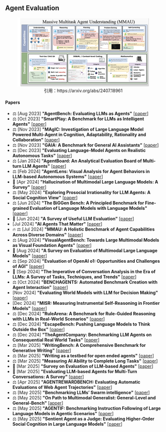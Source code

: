 ## Agent Evaluation

<figure style="text-align: center;">
    <img alt="" src="../assets/evaluation.png" width="500" />
    <figcaption style="text-align: center;">引用：https://arxiv.org/abs/2407.18961</figcaption>
</figure>

#### Papers
* ⚖️ [Aug 2023] **"AgentBench: Evaluating LLMs as Agents"** [[paper](https://arxiv.org/abs/2308.03688)]
* ⚖️ [Oct 2023] **"SmartPlay: A Benchmark for LLMs as Intelligent Agents"** [[paper](https://arxiv.org/abs/2310.01557)]
* ⚖️ [Nov 2023] **"MAgIC: Investigation of Large Language Model Powered Multi-Agent in Cognition, Adaptability, Rationality and Collaboration"** [[paper](https://arxiv.org/abs/2311.08562)]
* ⚖️ [Nov 2023] **"GAIA: A Benchmark for General AI Assistants"** [[paper](https://arxiv.org/abs/2311.12983)]
* ⚖️ [Dec 2023] **"Evaluating Language-Model Agents on Realistic Autonomous Tasks"** [[paper](https://arxiv.org/abs/2312.11671)]
* ⚖️ [Jan 2024] **"AgentBoard: An Analytical Evaluation Board of Multi-turn LLM Agents"** [[paper](https://arxiv.org/abs/2401.13178)]
* ⚖️ [Feb 2024] **"AgentLens: Visual Analysis for Agent Behaviors in LLM-based Autonomous Systems"** [[paper](https://arxiv.org/abs/2402.08995)]
* 📖 [Apr 2024] **"Hallucination of Multimodal Large Language Models: A Survey"** [[paper](https://arxiv.org/abs/2404.18930)]
* ⚖️ [May 2024] **"Exploring Prosocial Irrationality for LLM Agents: A Social Cognition View"** [[paper](https://arxiv.org/abs/2405.14744)]
* ⚖️ [Jun 2024] **"The BiGGen Bench: A Principled Benchmark for Fine-grained Evaluation of Language Models with Language Models"** [[paper](https://arxiv.org/abs/2406.05761)]
* 📖 [Jun 2024] **"A Survey of Useful LLM Evaluation"** [[paper](https://arxiv.org/abs/2406.00936)]
* [Jul 2024] **"AI Agents That Matter"** [[paper](https://arxiv.org/abs/2407.01502)]
* 🔥 ⚖️ [Jul 2024] **"MMAU: A Holistic Benchmark of Agent Capabilities Across Diverse Domains"** [[paper](https://arxiv.org/abs/2407.18961)]
* ⚖️ [Aug 2024] **"VisualAgentBench: Towards Large Multimodal Models as Visual Foundation Agents"** [[paper](https://arxiv.org/abs/2408.06327)]
* 📖 [Aug 2024] **"A Survey on Evaluation of Multimodal Large Language Models"** [[paper](https://arxiv.org/abs/2408.15769)]
* ⚖️ [Sep 2024] **"Evaluation of OpenAI o1: Opportunities and Challenges of AGI"** [[paper](https://arxiv.org/abs/2409.18486)]
* 📖 [Sep 2024] **"The Imperative of Conversation Analysis in the Era of LLMs: A Survey of Tasks, Techniques, and Trends"** [[paper](https://arxiv.org/abs/2409.14195)]
* ⚖️ [Oct 2024] **"BENCHAGENTS: Automated Benchmark Creation with Agent Interaction"** [[paper](https://arxiv.org/abs/2410.22584)]
* [Nov 2024] **"Evaluating World Models with LLM for Decision Making"** [[paper](https://arxiv.org/abs/2411.08794)]
* [Dec 2024] **"MISR: Measuring Instrumental Self-Reasoning in Frontier Models"** [[paper](https://arxiv.org/abs/2412.03904)]
* ⚖️ [Dec 2024] **"RuleArena: A Benchmark for Rule-Guided Reasoning with LLMs in Real-World Scenarios"** [[paper](https://arxiv.org/abs/2412.08972)]
* ⚖️ [Dec 2024] **"EscapeBench: Pushing Language Models to Think Outside the Box"** [[paper](https://arxiv.org/abs/2412.13549)]
* ⚖️ [Dec 2024] **"TheAgentCompany: Benchmarking LLM Agents on Consequential Real World Tasks"** [[paper](https://arxiv.org/abs/2412.14161)]
* ⚖️ [Mar 2025] **"WritingBench: A Comprehensive Benchmark for Generative Writing"** [[paper](https://arxiv.org/abs/2503.05244)]
* ⚖️ [Mar 2025] **"Writing as a testbed for open ended agents"** [[paper](https://arxiv.org/abs/2503.19711)]
* ⚖️ [Mar 2025] **"Measuring AI Ability to Complete Long Tasks"** [[paper](https://arxiv.org/abs/2503.14499)]
* 📖 [Mar 2025] **"Survey on Evaluation of LLM-based Agents"** [[paper](https://arxiv.org/abs/2503.16416)]
* 📖 [Mar 2025] **"Evaluating LLM-based Agents for Multi-Turn Conversations: A Survey"** [[paper](https://arxiv.org/abs/2503.22458)]
* ⚖️ [Apr 2025] **"AGENTREWARDBENCH: Evaluating Automatic Evaluations of Web Agent Trajectories"** [[paper](https://arxiv.org/abs/2504.08942)]
* ⚖️ [May 2025] **"Benchmarking LLMs’ Swarm intelligence"** [[paper](https://www.arxiv.org/abs/2505.04364)]
* ⚖️ [May 2025] **"On Path to Multimodal Generalist: General-Level and General-Bench"** [[apper](https://arxiv.org/abs/2505.04620)]
* ⚖️ [May 2025] **"AGENTIF: Benchmarking Instruction Following of Large Language Models in Agentic Scenarios"** [[paper](https://arxiv.org/abs/2505.16944)]
* ⚖️ [May 2025] **"Sentient Agent as a Judge: Evaluating Higher-Order Social Cognition in Large Language Models"** [[paper](https://arxiv.org/abs/2505.02847)]